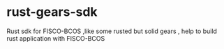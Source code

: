 # rust-gears-sdk
Rust sdk for FISCO-BCOS  ,like some  rusted  but solid gears , help to build  rust  application with FISCO-BCOS
